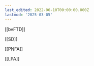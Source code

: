 ```yaml
---
last_edited: 2022-06-10T00:00:00.000Z
lastmod: '2025-03-05'
---
```





  

[[bvFTD]]

[[SD]]

[[PNFA]]

[[LPA]]
